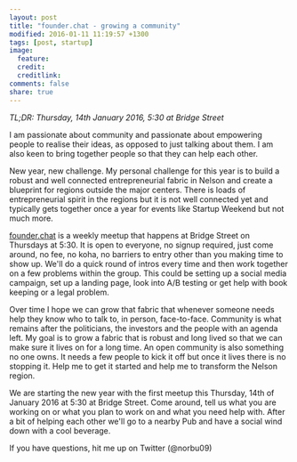 ```yaml
---
layout: post
title: "founder.chat - growing a community"
modified: 2016-01-11 11:19:57 +1300
tags: [post, startup]
image:
  feature: 
  credit: 
  creditlink: 
comments: false
share: true
---
```


*TL;DR: Thursday, 14th January 2016, 5:30 at Bridge Street*

I am passionate about community and passionate about empowering people
to realise their ideas, as opposed to just talking about them. I am also
keen to bring together people so that they can help each other.

New year, new challenge. My personal challenge for this year is to build
a robust and well connected entrepreneurial fabric in Nelson and create
a blueprint for regions outside the major centers. There is loads of
entrepreneurial spirit in the regions but it is not well connected yet
and typically gets together once a year for events like Startup Weekend
but not much more.

[founder.chat](http://founder.chat) is a weekly meetup that happens at
Bridge Street on Thursdays at 5:30. It is open to everyone, no signup
required, just come around, no fee, no koha, no barriers to entry other
than you making time to show up. We'll do a quick round of intros every
time and then work together on a few problems within the group. This
could be setting up a social media campaign, set up a landing page, look
into A/B testing or get help with book keeping or a legal problem.

Over time I hope we can grow that fabric that whenever someone needs
help they know who to talk to, in person, face-to-face. Community is
what remains after the politicians, the investors and the people with an
agenda left. My goal is to grow a fabric that is robust and long lived
so that we can make sure it lives on for a long time. An open community
is also something no one owns. It needs a few people to kick it off but
once it lives there is no stopping it. Help me to get it started and
help me to transform the Nelson region.

We are starting the new year with the first meetup this Thursday, 14th
of January 2016 at 5:30 at Bridge Street. Come around, tell us what you
are working on or what you plan to work on and what you need help with.
After a bit of helping each other we'll go to a nearby Pub and have a
social wind down with a cool beverage.

If you have questions, hit me up on Twitter (@norbu09)
